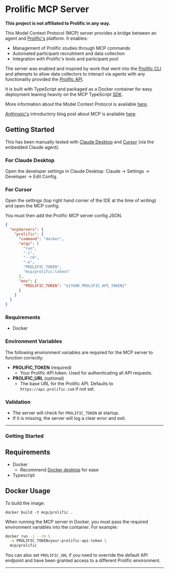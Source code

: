 # Prolific MCP Server

**This project is not affiliated to Prolific in any way.**

This Model Context Protocol (MCP) server provides a bridge between an agent and [Prolific's](https://www.prolific.com) platform. It enables:

- Management of Prolific studies through MCP commands
- Automated participant recruitment and data collection
- Integration with Prolific's tools and participant pool

The server was enabled and inspired by work that went into the [Prolific CLI](https://github.com/benmatselby/prolificli) and attempts to allow data collectors to interact via agents with any functionality provided the [Prolific API](https://docs.prolific.com/docs/api-docs/public/).

It is built with TypeScript and packaged as a Docker container for easy deployment leaning heavily on the MCP TypeScript [SDK](https://github.com/modelcontextprotocol/typescript-sdk).

More information about the Model Context Protocol is available [here](https://github.com/modelcontextprotocol).

[Anthropic's](https://www.anthropic.com/) introductory blog post about MCP is available [here](https://www.anthropic.com/news/model-context-protocol).

## Getting Started

This has been manually tested with [Claude Desktop](https://claude.ai/download) and [Cursor](https://www.cursor.com/) (via the embedded Claude agent).

### For Claude Desktop

Open the developer settings in Claude Desktop: Claude -> Settings -> Developer -> Edit Config.

### For Cursor

Open the settings (top right hand corner of the IDE at the time of writing) and open the MCP config.

You must then add the Prolific MCP server config JSON.

```json
{
  "mcpServers": {
    "prolific": {
      "command": "docker",
      "args": [
        "run",
        "-i",
        "--rm",
        "-e",
        "PROLIFIC_TOKEN",
        "mcp/prolific:latest"
      ],
      "env": {
        "PROLIFIC_TOKEN": "${YOUR_PROLIFIC_API_TOKEN}"
      }
    }
  }
}
```

### Requirements

- Docker

### Environment Variables

The following environment variables are required for the MCP server to function correctly:

- **PROLIFIC_TOKEN** (required)
  - Your Prolific API token. Used for authenticating all API requests.
- **PROLIFIC_URL** (optional)
  - The base URL for the Prolific API. Defaults to `https://api.prolific.com` if not set.

### Validation

- The server will check for `PROLIFIC_TOKEN` at startup.
- If it is missing, the server will log a clear error and exit.

---

### Getting Started

## Requirements

- Docker
  - Recommend [Docker desktop](https://docs.docker.com/desktop/) for ease
- Typescript

## Docker Usage

To build the image:

```shell
docker build -t mcp/prolific .
```

When running the MCP server in Docker, you must pass the required environment variables into the container. For example:

```sh
docker run -i --rm \
  -e PROLIFIC_TOKEN=your-prolific-api-token \
  mcp/prolific
```

You can also set `PROLIFIC_URL` if you need to override the default API endpoint and have been granted access to a different Prolific environment.

---
